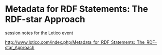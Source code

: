 # Metadata for RDF Statements: The RDF-star Approach

session notes for the Lotico event 

http://www.lotico.com/index.php/Metadata_for_RDF_Statements:_The_RDF-star_Approach
